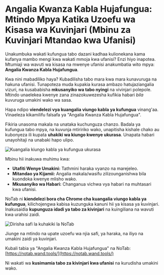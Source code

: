 # Angalia Kwanza Kabla Hujafungua: Mtindo Mpya Katika Uzoefu wa Kisasa wa Kuvinjari (Mbinu za Kuvinjari Mtandao kwa Ufanisi)

Unakumbuka wakati kufungua tabo dazani kadhaa kulionekana kama kufanya mambo mengi kwa wakati mmoja kwa ufanisi? Enzi hiyo inapotea. Mtumiaji wa wavuti wa kisasa na mwenye ufanisi anakumbatia wito mpya: **Angalia Kwanza Kabla Hujafungua**.

Kwa nini mabadiliko haya? Kubadilisha tabo mara kwa mara kunavuruga na hakuna ufanisi. Tunapoteza muda kupakia kurasa ambazo hatujaziangalia vizuri, na kusababisha **mkusanyiko wa tabo nyingi** na vivinjari polepole. Mtindo unaelekea kwenye zana zinazokuwezesha kufikia habari *bila* kuvuruga umakini wako wa sasa.

Hapa ndipo **viendelezi vya kuangalia viungo kabla ya kufungua** vinang'aa. Vinaeleza kikamilifu falsafa ya "Angalia Kwanza Kabla Hujafungua".

Fikiria unasoma makala na unataka kuchunguza chanzo. Badala ya kufungua tabo mpya, na kuvunja mtiririko wako, unapitisha kishale chako au kubonyeza ili kupata **uhakiki wa kiungo kwenye ukurasa**. Unapata habari unayohitaji na unabaki hapo ulipo.

![Kuangalia kiungo kabla ya kufungua ukurasa](images/notab1.png)

Mbinu hii inakuwa muhimu kwa:

*   **Utafiti Wenye Umakini:** Tathmini haraka vyanzo na marejeleo.
*   **Mitandao ya Kijamii:** Angalia makala/wasifu zilizounganishwa bila kuondoka kwenye mlisho wako.
*   **Mkusanyiko wa Habari:** Changanua vichwa vya habari na muhtasari kwa ufanisi.

NoTab ni **kiendelezi bora cha Chrome cha kuangalia viungo kabla ya kufungua**, kilichojengwa kabisa kuzunguka kanuni hii ya kisasa ya kuvinjari. Inakusaidia **kupunguza idadi ya tabo za kivinjari** na kuingiliana na wavuti kwa urahisi zaidi.

![Dirisha safi la kuhakiki la NoTab](images/notab2.png)

Jiunge na mtindo na upate uzoefu wa njia safi, ya haraka, na iliyo na umakini zaidi ya kuvinjari.

Kubali tabia ya "Angalia Kwanza Kabla Hujafungua" na NoTab: [https://notab.wand.tools/](https://notab.wand.tools/)

Ni wakati wa **kusimamia tabo za kivinjari kwa ufanisi** na kurudisha umakini wako.
